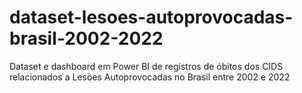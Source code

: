 # dataset-lesoes-autoprovocadas-brasil-2002-2022
 Dataset e dashboard em Power BI de registros de óbitos dos CIDS relacionados a Lesões Autoprovocadas no Brasil entre 2002 e 2022
